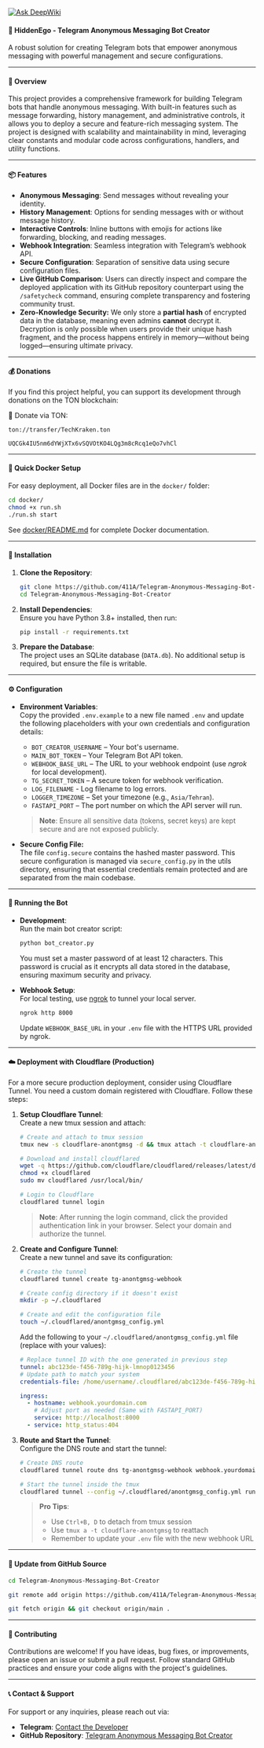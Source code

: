 [![Ask DeepWiki](https://deepwiki.com/badge.svg)](https://deepwiki.com/411A/Telegram-Anonymous-Messaging-Bot-Creator)

#### 🤖 **Hid**den**Ego** - Telegram Anonymous Messaging Bot Creator 
A robust solution for creating Telegram bots that empower anonymous messaging with powerful management and secure configurations.

---

#### 🌟 **Overview**  
This project provides a comprehensive framework for building Telegram bots that handle anonymous messaging. With built-in features such as message forwarding, history management, and administrative controls, it allows you to deploy a secure and feature-rich messaging system. The project is designed with scalability and maintainability in mind, leveraging clear constants and modular code across configurations, handlers, and utility functions.

---

#### 📦 **Features**  
- **Anonymous Messaging**: Send messages without revealing your identity.  
- **History Management**: Options for sending messages with or without message history.  
- **Interactive Controls**: Inline buttons with emojis for actions like forwarding, blocking, and reading messages.  
- **Webhook Integration**: Seamless integration with Telegram’s webhook API.  
- **Secure Configuration**: Separation of sensitive data using secure configuration files.  
- **Live GitHub Comparison**:
Users can directly inspect and compare the deployed application with its GitHub repository counterpart using the `/safetycheck` command, ensuring complete transparency and fostering community trust.
- **Zero-Knowledge Security:** We only store a **partial hash** of encrypted data in the database, meaning even admins **cannot** decrypt it. Decryption is only possible when users provide their unique hash fragment, and the process happens entirely in memory—without being logged—ensuring ultimate privacy.

---

#### 💰 **Donations**
If you find this project helpful, you can support its development through donations on the TON blockchain:

💎 Donate via TON:
```
ton://transfer/TechKraken.ton
```
```
UQCGk4IU5nm6dYWjXTx6vSQVOtKO4LQg3m8cRcq1eQo7vhCl
```

---

#### 🐳 **Quick Docker Setup**
For easy deployment, all Docker files are in the `docker/` folder:
```bash
cd docker/
chmod +x run.sh
./run.sh start
```
See [docker/README.md](docker/README.md) for complete Docker documentation.

---

#### 🚀 **Installation**  
1. **Clone the Repository**:  
   ```bash
   git clone https://github.com/411A/Telegram-Anonymous-Messaging-Bot-Creator.git
   cd Telegram-Anonymous-Messaging-Bot-Creator
   ```
2. **Install Dependencies**:  
   Ensure you have Python 3.8+ installed, then run:  
   ```bash
   pip install -r requirements.txt
   ```
3. **Prepare the Database**:  
   The project uses an SQLite database (`DATA.db`). No additional setup is required, but ensure the file is writable.

---

#### ⚙️ **Configuration**  
- **Environment Variables**:  
  Copy the provided `.env.example` to a new file named `.env` and update the following placeholders with your own credentials and configuration details:
  - `BOT_CREATOR_USERNAME` – Your bot's username.  
  - `MAIN_BOT_TOKEN` – Your Telegram Bot API token.  
  - `WEBHOOK_BASE_URL` – The URL to your webhook endpoint (use _ngrok_ for local development).  
  - `TG_SECRET_TOKEN` – A secure token for webhook verification.  
  - `LOG_FILENAME` - Log filename to log errors.
  - `LOGGER_TIMEZONE` – Set your timezone (e.g., `Asia/Tehran`).  
  - `FASTAPI_PORT` – The port number on which the API server will run.
  
  > **Note**: Ensure all sensitive data (tokens, secret keys) are kept secure and are not exposed publicly.

- **Secure Config File:**  
  The file `config.secure` contains the hashed master password. This secure configuration is managed via `secure_config.py` in the utils directory, ensuring that essential credentials remain protected and are separated from the main codebase.

---

#### 🔧 **Running the Bot**  
- **Development**:  
  Run the main bot creator script:  
  ```bash
  python bot_creator.py
  ```
  You must set a master password of at least 12 characters. This password is crucial as it encrypts all data stored in the database, ensuring maximum security and privacy.

- **Webhook Setup**:  
  For local testing, use [ngrok](https://ngrok.com/) to tunnel your local server.  
  ```bash
  ngrok http 8000
  ```
  Update `WEBHOOK_BASE_URL` in your `.env` file with the HTTPS URL provided by ngrok.

---

#### ☁️ **Deployment with Cloudflare (Production)**  
For a more secure production deployment, consider using Cloudflare Tunnel. You need a custom domain registered with Cloudflare.
Follow these steps:

1. **Setup Cloudflare Tunnel**:  
   Create a new tmux session and attach:
   ```bash
   # Create and attach to tmux session
   tmux new -s cloudflare-anontgmsg -d && tmux attach -t cloudflare-anontgmsg
   
   # Download and install cloudflared
   wget -q https://github.com/cloudflare/cloudflared/releases/latest/download/cloudflared-linux-amd64 -O cloudflared
   chmod +x cloudflared
   sudo mv cloudflared /usr/local/bin/
   
   # Login to Cloudflare
   cloudflared tunnel login
   ```
   > **Note**: After running the login command, click the provided authentication link in your browser. Select your domain and authorize the tunnel.

2. **Create and Configure Tunnel**:  
   Create a new tunnel and save its configuration:
   ```bash
   # Create the tunnel
   cloudflared tunnel create tg-anontgmsg-webhook
   
   # Create config directory if it doesn't exist
   mkdir -p ~/.cloudflared
   
   # Create and edit the configuration file
   touch ~/.cloudflared/anontgmsg_config.yml
   ```
   
   Add the following to your `~/.cloudflared/anontgmsg_config.yml` file (replace with your values):
   ```yaml
   # Replace tunnel ID with the one generated in previous step
   tunnel: abc123de-f456-789g-hijk-lmnop0123456
   # Update path to match your system
   credentials-file: /home/username/.cloudflared/abc123de-f456-789g-hijk-lmnop0123456.json

   ingress:
     - hostname: webhook.yourdomain.com
       # Adjust port as needed (Same with FASTAPI_PORT)
       service: http://localhost:8000
     - service: http_status:404
   ```

3. **Route and Start the Tunnel**:  
   Configure the DNS route and start the tunnel:
   ```bash
   # Create DNS route
   cloudflared tunnel route dns tg-anontgmsg-webhook webhook.yourdomain.com
   
   # Start the tunnel inside the tmux
   cloudflared tunnel --config ~/.cloudflared/anontgmsg_config.yml run tg-anontgmsg-webhook
   ```

   > **Pro Tips**: 
   > - Use `Ctrl+B, D` to detach from tmux session
   > - Use `tmux a -t cloudflare-anontgmsg` to reattach
   > - Remember to update your `.env` file with the new webhook URL

---

#### 🔄 **Update from GitHub Source**

```bash
cd Telegram-Anonymous-Messaging-Bot-Creator
```

```bash
git remote add origin https://github.com/411A/Telegram-Anonymous-Messaging-Bot-Creator.git
```

```bash
git fetch origin && git checkout origin/main .
```

---

#### 🤝 **Contributing**  
Contributions are welcome! If you have ideas, bug fixes, or improvements, please open an issue or submit a pull request. Follow standard GitHub practices and ensure your code aligns with the project's guidelines.

---

#### 📞 **Contact & Support**  
For support or any inquiries, please reach out via:  
- **Telegram**: [Contact the Developer](https://t.me/ContactHydraBot)  
- **GitHub Repository**: [Telegram Anonymous Messaging Bot Creator](https://github.com/411A/Telegram-Anonymous-Messaging-Bot-Creator)
